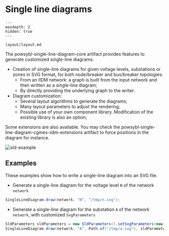 # Single line diagrams


```{toctree}
---
maxdepth: 2
hidden: true
---

layout/layout.md
```


The powsybl-single-line-diagram-core artifact provides features to generate customized single-line diagrams:
- Creation of single-line diagrams for given voltage levels, substations or zones in SVG format, for both node/breaker and bus/breaker topologies:
    - From an IIDM network: a graph is built from the input network and then written as a single-line diagram;
    - By directly providing the underlying graph to the writer.
- Diagram customization:
    - Several layout algorithms to generate the diagrams;
    - Many layout parameters to adjust the rendering;
    - Possible use of your own component library. Modification of the existing library is also an option;

Some extensions are also available. You may check the powsybl-single-line-diagram-cgmes-iidm-extensions artifact to force positions in the diagram for instance.

![sld-example](/_static/img/sld-example.svg)

## Examples

These examples show how to write a single-line diagram into an SVG file.

* Generate a single-line diagram for the voltage level `N` of the network `network`

```java
SingleLineDiagram.draw(network, "N", "/tmp/n.svg");
```

* Generate a single-line diagram for the substation `A` of the network `network`, with customized `SvgParameters`

```java
SldParameters sldParameters = new SldParameters().setSvgParameters(new SvgParameters().setUseName(true));
SingleLineDiagram.draw(network, "A", Path.of("/tmp/a.svg"), sldParameters);
```